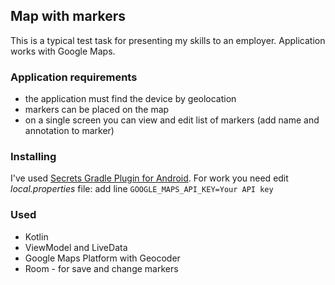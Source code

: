 ## Map with markers

This is a typical test task for presenting my skills to an employer. Application works with Google
Maps.

### Application requirements

- the application must find the device by geolocation
- markers can be placed on the map
- on a single screen you can view and edit list of markers (add name and annotation to marker)

### Installing

I've used  [Secrets Gradle Plugin for Android](https://github.com/google/secrets-gradle-plugin). For
work you need edit *local.properties* file: add line `GOOGLE_MAPS_API_KEY=Your API key`

### Used

- Kotlin
- ViewModel and LiveData
- Google Maps Platform with Geocoder
- Room - for save and change markers